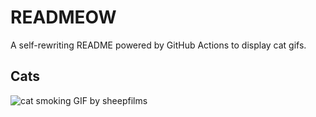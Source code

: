 # READMEOW

A self-rewriting README powered by GitHub Actions to display cat gifs.

## Cats

![cat smoking GIF by sheepfilms](https://media0.giphy.com/media/l0ExdMHUDKteztyfe/200.gif?cid=9acd02da8yvnmqwndrgsiwqgz9hrdw8n5hpzrwvazno1f6ni&ep=v1_gifs_search&rid=200.gif&ct=g)
